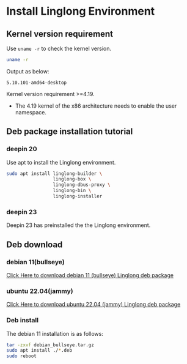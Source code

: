 # Install Linglong Environment

## Kernel version requirement

Use `uname -r` to check the kernel version.

```bash
uname -r
```

Output as below:

```text
5.10.101-amd64-desktop
```

Kernel version requirement >=4.19.

* The 4.19 kernel of the x86 architecture needs to enable the user namespace.

## Deb package installation tutorial

### deepin 20

Use apt to install the Linglong environment.

```bash
sudo apt install linglong-builder \ 
                 linglong-box \
                 linglong-dbus-proxy \
                 linglong-bin \
                 linglong-installer
```

### deepin 23

Deepin 23 has preinstalled the the Linglong environment.

## Deb download

### debian 11(bullseye)

[Click Here to download debian 11 (bullseye) Linglong deb package](https://github.com/linuxdeepin/linglong-hub/blob/master/linglong-deb/debian/debian_bullseye.tar.gz)

### ubuntu 22.04(jammy)

[Click Here to download ubuntu 22.04 (jammy) Linglong deb package](https://github.com/linuxdeepin/linglong-hub/blob/master/linglong-deb/ubuntu/ubuntu_jammy.tar.gz)

### Deb install

The debian 11 installation is as follows:

```bash
tar -zxvf debian_bullseye.tar.gz
sudo apt install ./*.deb
sudo reboot
```
